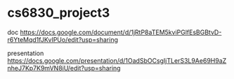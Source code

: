 # cs6830_project3

doc
https://docs.google.com/document/d/1jRtP8aTEM5kviPGlfEsBGBtvD-r6YteMqd1fJKvIPUo/edit?usp=sharing



presentation
https://docs.google.com/presentation/d/1OadSbOCsgIjTLerS3L9Ae69H9aZnheJ7Kp7K9mVN8iU/edit?usp=sharing

